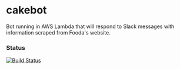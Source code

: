 # cakebot

Bot running in AWS Lambda that will respond to Slack messages with information scraped from Fooda's website.

### Status
[![Build Status](https://travis-ci.org/wendtek/cakebot.png)](https://travis-ci.org/wendtek/cakebot)
